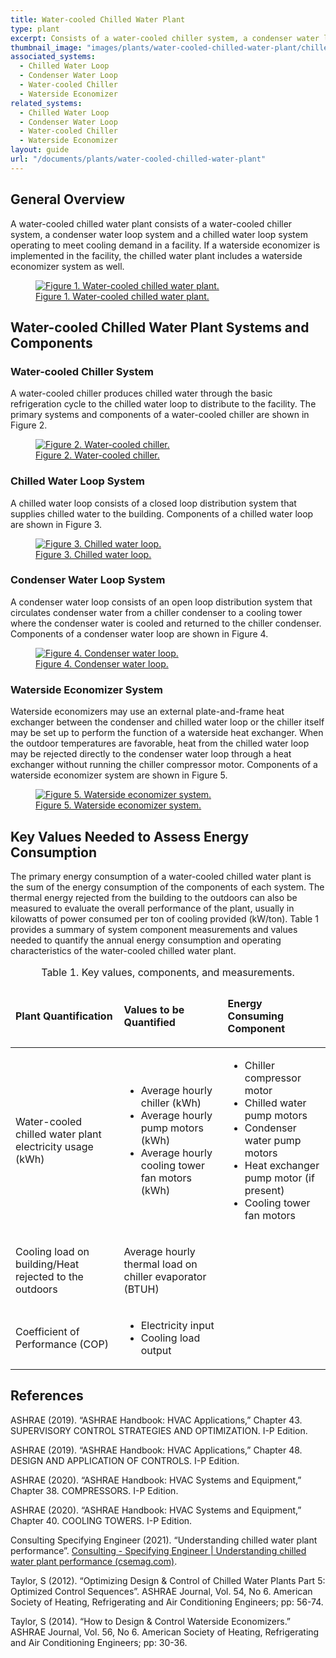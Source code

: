 ```yaml
---
title: Water-cooled Chilled Water Plant
type: plant
excerpt: Consists of a water-cooled chiller system, a condenser water loop system and a chilled water loop system operating to meet cooling demand in a facility.
thumbnail_image: "images/plants/water-cooled-chilled-water-plant/chilled-water-plant-overview.jpeg"
associated_systems:
  - Chilled Water Loop
  - Condenser Water Loop
  - Water-cooled Chiller
  - Waterside Economizer
related_systems:
  - Chilled Water Loop
  - Condenser Water Loop
  - Water-cooled Chiller
  - Waterside Economizer
layout: guide
url: "/documents/plants/water-cooled-chilled-water-plant"
---
```


## General Overview

A water-cooled chilled water plant consists of a water-cooled chiller system, a condenser water loop system and a chilled water loop system operating to meet cooling demand in a facility. If a waterside economizer is implemented in the facility, the chilled water plant includes a waterside economizer system as well.

<a href="/images/plants/water-cooled-chilled-water-plant/2024_0408_WCCW plant_figure 1.jpeg">
    <figure class="figure mb-4 mt-3">
        <img src="/images/plants/water-cooled-chilled-water-plant/2024_0408_WCCW plant_figure 1.jpeg" class="figure-img img-fluid rounded" alt="Figure 1. Water-cooled chilled water plant.">
        <figcaption class="figure-caption text-left">Figure 1. Water-cooled chilled water plant.</figcaption>
    </figure>
</a>

## Water-cooled Chilled Water Plant Systems and Components

### Water-cooled Chiller System

A water-cooled chiller produces chilled water through the basic refrigeration cycle to the chilled water loop to distribute to the facility. The primary systems and components of a water-cooled chiller are shown in Figure 2.

<a href="/images/plants/water-cooled-chilled-water-plant/2024_0408_WCCW plant_figure 2.jpeg">
    <figure class="figure mb-4 mt-3">
        <img src="/images/plants/water-cooled-chilled-water-plant/2024_0408_WCCW plant_figure 2.jpeg" class="figure-img img-fluid rounded" alt="Figure 2. Water-cooled chiller.">
        <figcaption class="figure-caption text-left">Figure 2. Water-cooled chiller.</figcaption>
    </figure>
</a>

### Chilled Water Loop System

A chilled water loop consists of a closed loop distribution system that supplies chilled water to the building. Components of a chilled water loop are shown in Figure 3.

<a href="/images/plants/water-cooled-chilled-water-plant/2024_0408_WCCW plant_figure 3.jpeg">
    <figure class="figure mb-4 mt-3">
        <img src="/images/plants/water-cooled-chilled-water-plant/2024_0408_WCCW plant_figure 3.jpeg" class="figure-img img-fluid rounded" alt="Figure 3. Chilled water loop.">
        <figcaption class="figure-caption text-left">Figure 3. Chilled water loop.</figcaption>
    </figure>
</a>

### Condenser Water Loop System

A condenser water loop consists of an open loop distribution system that circulates condenser water from a chiller condenser to a cooling tower where the condenser water is cooled and returned to the chiller condenser. Components of a condenser water loop are shown in Figure 4.

<a href="/images/plants/water-cooled-chilled-water-plant/2024_0408_WCCW plant_figure 4.jpeg">
    <figure class="figure">
        <img src="/images/plants/water-cooled-chilled-water-plant/2024_0408_WCCW plant_figure 4.jpeg" class="figure-img img-fluid rounded" alt="Figure 4. Condenser water loop.">
        <figcaption class="figure-caption text-left">Figure 4. Condenser water loop.</figcaption>
    </figure>
</a>

### Waterside Economizer System

Waterside economizers may use an external plate-and-frame heat exchanger between the condenser and chilled water loop or the chiller itself may be set up to perform the function of a waterside heat exchanger. When the outdoor temperatures are favorable, heat from the chilled water loop may be rejected directly to the condenser water loop through a heat exchanger without running the chiller compressor motor. Components of a waterside economizer system are shown in Figure 5.

<a href="/images/plants/water-cooled-chilled-water-plant/2024_0408_WCCW plant_figure 5.jpeg">
    <figure class="figure">
        <img src="/images/plants/water-cooled-chilled-water-plant/2024_0408_WCCW plant_figure 5.jpeg" class="figure-img img-fluid rounded" alt="Figure 5. Waterside economizer system.">
        <figcaption class="figure-caption text-left">Figure 5. Waterside economizer system.</figcaption>
    </figure>
</a>

## Key Values Needed to Assess Energy Consumption

The primary energy consumption of a water-cooled chilled water plant is the sum of the energy consumption of the components of each system. The thermal energy rejected from the building to the outdoors can also be measured to evaluate the overall performance of the plant, usually in kilowatts of power consumed per ton of cooling provided (kW/ton). Table 1 provides a summary of system component measurements and values needed to quantify the annual energy consumption and operating characteristics of the water-cooled chilled water plant.

<table>
    <caption>Table 1. Key values, components, and measurements.</caption>
    <thead>
        <tr>
            <td>
                <p><strong>Plant Quantification</strong></p>
            </td>
            <td>
                <p><strong>Values to be Quantified</strong></p>
            </td>
            <td>
                <p><strong>Energy Consuming Component</strong></p>
            </td>
        </tr>
    <tbody>
        <tr>
            <td>
                <p>Water-cooled chilled water plant electricity usage (kWh)</p>
            </td>
            <td>
                <ul>
                    <li>Average hourly chiller (kWh)</li>
                    <li>Average hourly pump motors (kWh)</li>
                    <li>Average hourly cooling tower fan motors (kWh)</li>
                </ul>
            </td>
            <td>
                <ul>
                    <li>Chiller compressor motor</li>
                    <li>Chilled water pump motors</li>
                    <li>Condenser water pump motors</li>
                    <li>Heat exchanger pump motor (if present)</li>
                    <li>Cooling tower fan motors</li>
                </ul>
            </td>
        </tr>
        <tr>
            <td>
                <p>Cooling load on building/Heat rejected to the outdoors</p>
            </td>
            <td>
                <p>Average hourly thermal load on chiller evaporator (BTUH)</p>
            </td>
            <td>
            </td>
        </tr>
        <tr>
            <td>
                <p>Coefficient of Performance (COP)</p>
            </td>
            <td>
                <ul>
                    <li>Electricity input</li>
                    <li>Cooling load output</li>
                </ul>
            </td>
            <td>
            </td>
        </tr>
    </tbody>
</table>

## References
<!-- Must have emty line after the opeing div tag. If we use a numbered list to relate to in text citations, remove the div  -->
<div class="references">

<!-- Must have emty line after the opeing div tag. If we use a numbered list to relate to in text citations, remove the div  -->
<div class="references">

ASHRAE (2019). “ASHRAE Handbook: HVAC Applications,” Chapter 43. SUPERVISORY CONTROL STRATEGIES AND OPTIMIZATION. I-P Edition.

ASHRAE (2019). “ASHRAE Handbook: HVAC Applications,” Chapter 48. DESIGN AND APPLICATION OF CONTROLS. I-P Edition.

ASHRAE (2020). “ASHRAE Handbook: HVAC Systems and Equipment,” Chapter 38. COMPRESSORS. I-P Edition. 

ASHRAE (2020). “ASHRAE Handbook: HVAC Systems and Equipment,” Chapter 40. COOLING TOWERS. I-P Edition.

Consulting Specifying Engineer (2021). “Understanding chilled water plant performance”. [Consulting - Specifying Engineer | Understanding chilled water plant performance (csemag.com)](https://www.csemag.com/articles/understanding-chilled-water-plant-performance/?oly_enc_id=2793H1310167C4G).

Taylor, S (2012). “Optimizing Design & Control of Chilled Water Plants Part 5: Optimized Control Sequences”. ASHRAE Journal, Vol. 54, No 6. American Society of Heating, Refrigerating and Air Conditioning Engineers; pp: 56-74. 

Taylor, S (2014). “How to Design & Control Waterside Economizers.” ASHRAE Journal, Vol. 56, No 6. American Society of Heating, Refrigerating and Air Conditioning Engineers; pp: 30-36.

</div>